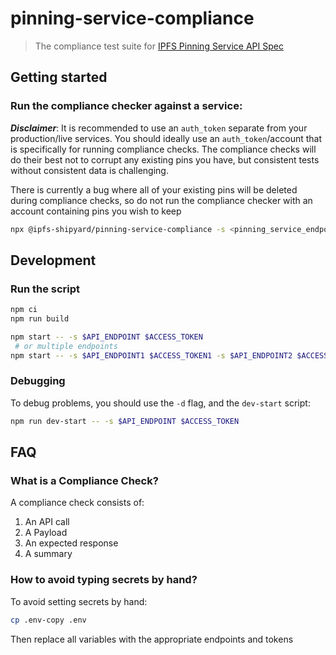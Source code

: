 # pinning-service-compliance

> The compliance test suite for [IPFS Pinning Service API Spec](https://ipfs.github.io/pinning-services-api-spec/)

## Getting started

### Run the compliance checker against a service:

***Disclaimer***: It is recommended to use an `auth_token` separate from your production/live services. You should ideally use an `auth_token`/account that is specifically for running compliance checks. The compliance checks will do their best not to corrupt any existing pins you have, but consistent tests without consistent data is challenging.

There is currently a bug where all of your existing pins will be deleted during compliance checks, so do not run the compliance checker with an account containing pins you wish to keep

```bash
npx @ipfs-shipyard/pinning-service-compliance -s <pinning_service_endpoint> <auth_token>
```

## Development

### Run the script

```bash
npm ci
npm run build

npm start -- -s $API_ENDPOINT $ACCESS_TOKEN
 # or multiple endpoints
npm start -- -s $API_ENDPOINT1 $ACCESS_TOKEN1 -s $API_ENDPOINT2 $ACCESS_TOKEN2
```

### Debugging

To debug problems, you should use the `-d` flag, and the `dev-start` script:

```bash
npm run dev-start -- -s $API_ENDPOINT $ACCESS_TOKEN
```

## FAQ

### What is a Compliance Check?
A compliance check consists of:

1. An API call
2. A Payload
3. An expected response
4. A summary

### How to avoid typing secrets by hand?

To avoid setting secrets by hand:

```bash
cp .env-copy .env
```
Then replace all variables with the appropriate endpoints and tokens
